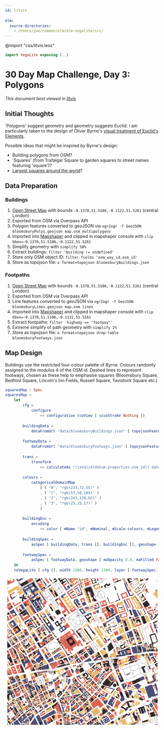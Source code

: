 ```yaml
---
id: litvis

elm:
  source-directories:
    - /Users/jwo/common/elm/elm-vegalite/src/
---
```


@import "css/litvis.less"

```elm {l=hidden}
import VegaLite exposing (..)
```

# 30 Day Map Challenge, Day 3: Polygons

_This document best viewed in [litvis](https://github.com/gicentre/litvis)_

## Initial Thoughts

'Polygons' suggest geometry and geometry suggests Euclid. I am particularly taken to the design of Oliver Byrne's [visual treatment of Euclid's Elements](https://www.math.ubc.ca/~cass/euclid/byrne.html).

Possible ideas that might be inspired by Byrne's design:

- Building polygons from OSM?
- 'Squares' (from Trafalgar Square to garden squares to street names featuring 'square')?
- [Largest squares around the world](https://en.wikipedia.org/wiki/List_of_city_squares_by_size)?

## Data Preparation

### Buildings

1. [Open Street Map](https://www.openstreetmap.org/search?query=london#map=11/51.5077/-0.1274) with bounds `-0.1378,51.5106,-0.1122,51.5261` (central London)
2. Exported from OSM via Overpass API
3. Polygon features converted to geoJSON via `ogr2ogr -f GeoJSON bloomsburyPolys.geojson map.osm multipolygons`
4. Imported into [Mapshaper](https://mapshaper.org) and clipped in mapshaper console with `clip bbox=-0.1378,51.5106,-0.1122,51.5261`
5. Simplify geometry with `simplify 50%`
6. Extract buildings: `filter 'building != undefined'`
7. Store only OSM object ID: `filter-fields 'osm_way_id,osm_id'`
8. Store as topojson file: `o format=topojson bloomsburyBuildings.json`

### Footpaths

1. [Open Street Map](https://www.openstreetmap.org/search?query=london#map=11/51.5077/-0.1274) with bounds `-0.1378,51.5106,-0.1122,51.5261` (central London)
2. Exported from OSM via Overpass API
3. Line features converted to geoJSON via `ogr2ogr -f GeoJSON bloomsburyLines.geojson map.osm lines`
4. Imported into [Mapshaper](https://mapshaper.org) and clipped in mapshaper console with `clip bbox=-0.1378,51.5106,-0.1122,51.5261`
5. Extract footpaths: `filter 'highway == "footway"'`
6. Extreme simplify of path geometry with `simplify 2%`
7. Store as topojson file: `o format=topojson drop-table bloomsburyFootways.json`

## Map Design

Buildings use the restricted four-colour palette of Byrne. Colours randomly assigned to the modulus 4 of the OSM id. Dashed lines to represent footways, chosen as these help to emphasise squares (Bloomsbury Square, Bedford Square, Lincoln's Inn Fields, Russell Square, Tavistock Square etc.)

```elm {l}
squaresMap : Spec
squaresMap =
    let
        cfg =
            configure
                << configuration (coView [ vicoStroke Nothing ])

        buildingData =
            dataFromUrl "data/bloomsburyBuildings.json" [ topojsonFeature "centralLondonPolys" ]

        footwayData =
            dataFromUrl "data/bloomsburyFootways.json" [ topojsonFeature "centralLondonLines" ]

        trans =
            transform
                << calculateAs "(isValid(datum.properties.osm_id)? datum.properties.osm_id:0 + isValid(datum.properties.osm_way_id)? datum.properties.osm_way_id:0)%4" "id"

        colours =
            categoricalDomainMap
                [ ( "0", "rgb(233,72,55)" )
                , ( "1", "rgb(57,58,104)" )
                , ( "2", "rgb(243,178,65)" )
                , ( "3", "rgb(25,15,17)" )
                ]

        buildingEnc =
            encoding
                << color [ mName "id", mNominal, mScale colours, mLegend [] ]

        buildingSpec =
            asSpec [ buildingData, trans [], buildingEnc [], geoshape [ maOpacity 0.9 ] ]

        footwaySpec =
            asSpec [ footwayData, geoshape [ maOpacity 0.9, maFilled False, maStroke "black", maStrokeWidth 2, maStrokeDash [ 4, 4 ] ] ]
    in
    toVegaLite [ cfg [], width 1300, height 1300, layer [ footwaySpec, buildingSpec ] ]
```

![day 3](images/day03.png)
